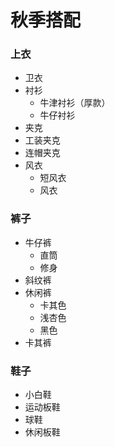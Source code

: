 # 秋季搭配
### 上衣
- 卫衣
- 衬衫
  - 牛津衬衫（厚款）
  - 牛仔衬衫
- 夹克
- 工装夹克
- 连帽夹克
- 风衣
  - 短风衣
  - 风衣
### 裤子
- 牛仔裤
  - 直筒
  - 修身
- 斜纹裤
- 休闲裤
  - 卡其色
  - 浅杏色
  - 黑色
- 卡其裤
### 鞋子
- 小白鞋
- 运动板鞋
- 球鞋
- 休闲板鞋

